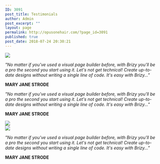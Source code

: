 ```yaml
---
ID: 3091
post_title: Testimonials
author: Admin
post_excerpt: ""
layout: page
permalink: http://opusonehair.com/?page_id=3091
published: true
post_date: 2018-07-24 20:30:21
---
```

<div class="brz-root__container brz-reset-all"><section id="ozzsvyrlxa" class="brz-section css-lfbrd7"><div class="brz-section__items"><div class="brz-section__content"><div class="brz-bg css-1htkui3"><div class="brz-bg-media"><div class="brz-bg-color"></div></div><div class="brz-bg-content"><div class="brz-container__wrap css-ho9erg"><div class="brz-container css-xca6o7"><div class="brz-row__container"><div class="brz-bg brz-d-xs-flex brz-flex-xs-wrap css-i3a6sh"><div class="brz-bg-media"><div class="brz-bg-color"></div></div><div class="brz-bg-content"><div class="brz-row css-10jdpoz"><div class="brz-columns css-1hba4o8"><div class="brz-bg brz-d-xs-flex css-lqtvr5"><div class="brz-bg-media"><div class="brz-bg-color"></div></div><div class="brz-bg-content"><div class="brz-wrapper css-6fvry1"><div class="brz-bg brz-d-xs-flex brz-flex-xs-wrap css-1szh5xq"><div class="brz-bg-media"><div class="brz-bg-color"></div></div><div class="brz-bg-content"><div class="brz-d-xs-flex css-1ob677i"><div class="brz-image css-8o0qs4"><picture><source srcset="http://opusonehair.com/wp-content/uploads/brizy/3091/assets/images/iW=169&iH=169&oX=0&oY=0&cW=169&cH=169/7fe52c571bf77cb97fa9b445045f18a5.jpeg 1x, http://opusonehair.com/wp-content/uploads/brizy/3091/assets/images/iW=338&iH=338&oX=0&oY=0&cW=338&cH=338/7fe52c571bf77cb97fa9b445045f18a5.jpeg 2x" media="(min-width: 992px)"><img class="brz-img" src="http://opusonehair.com/wp-content/uploads/brizy/3091/assets/images/iW=400&iH=400&oX=0&oY=0&cW=400&cH=400/7fe52c571bf77cb97fa9b445045f18a5.jpeg" srcset="http://opusonehair.com/wp-content/uploads/brizy/3091/assets/images/iW=400&iH=400&oX=0&oY=0&cW=400&cH=400/7fe52c571bf77cb97fa9b445045f18a5.jpeg 1x, http://opusonehair.com/wp-content/uploads/brizy/3091/assets/images/iW=800&iH=800&oX=0&oY=0&cW=800&cH=800/7fe52c571bf77cb97fa9b445045f18a5.jpeg 2x"></picture></div></div></div></div></div></div></div></div><div class="brz-columns css-s4r6r8"><div class="brz-bg brz-d-xs-flex css-19z62h8"><div class="brz-bg-media"><div class="brz-bg-color"></div></div><div class="brz-bg-content"><div class="brz-wrapper css-6fvry1"><div class="brz-bg brz-d-xs-flex brz-flex-xs-wrap css-1szh5xq"><div class="brz-bg-media"><div class="brz-bg-color"></div></div><div class="brz-bg-content"><div class="brz-d-xs-flex css-1ob677i"><div class="brz-rich-text"><p class="brz-tp-subtitle brz-text-xs-center"><em class="brz-cp-color7" style="background-color: transparent;">"No matter if you&apos;ve used a visual page builder before, with Brizy you&apos;ll be a pro the second you start using it. Let&apos;s not get technical! Create up-to-date designs without writing a single line of code.&#xA0;It&apos;s easy with Brizy..."</em></p></div></div></div></div></div><div class="brz-wrapper css-6fvry1"><div class="brz-bg brz-d-xs-flex brz-flex-xs-wrap css-1szh5xq"><div class="brz-bg-media"><div class="brz-bg-color"></div></div><div class="brz-bg-content"><div class="brz-d-xs-flex css-1ob677i"><div class="brz-rich-text"><p class="brz-tp-abovetitle brz-text-xs-center"><strong class="brz-cp-color3">MARY JANE STRODE</strong></p></div></div></div></div></div></div></div></div></div></div></div></div></div></div></div></div></div></div></section><section id="hgiancsgwf" class="brz-section css-lfbrd7"><div class="brz-section__items"><div class="brz-section__content"><div class="brz-bg css-1htkui3"><div class="brz-bg-media"><div class="brz-bg-color"></div></div><div class="brz-bg-content"><div class="brz-container__wrap css-ho9erg"><div class="brz-container css-xca6o7"><div class="brz-row__container"><div class="brz-bg brz-d-xs-flex brz-flex-xs-wrap css-i3a6sh"><div class="brz-bg-media"><div class="brz-bg-color"></div></div><div class="brz-bg-content"><div class="brz-row css-10jdpoz"><div class="brz-columns css-s4r6r8"><div class="brz-bg brz-d-xs-flex css-19z62h8"><div class="brz-bg-media"><div class="brz-bg-color"></div></div><div class="brz-bg-content"><div class="brz-wrapper css-6fvry1"><div class="brz-bg brz-d-xs-flex brz-flex-xs-wrap css-1szh5xq"><div class="brz-bg-media"><div class="brz-bg-color"></div></div><div class="brz-bg-content"><div class="brz-d-xs-flex css-1ob677i"><div class="brz-rich-text"><p class="brz-tp-subtitle brz-text-xs-center"><em class="brz-cp-color7" style="background-color: transparent;">"No matter if you&apos;ve used a visual page builder before, with Brizy you&apos;ll be a pro the second you start using it. Let&apos;s not get technical! Create up-to-date designs without writing a single line of code.&#xA0;It&apos;s easy with Brizy..."</em></p></div></div></div></div></div><div class="brz-wrapper css-6fvry1"><div class="brz-bg brz-d-xs-flex brz-flex-xs-wrap css-1szh5xq"><div class="brz-bg-media"><div class="brz-bg-color"></div></div><div class="brz-bg-content"><div class="brz-d-xs-flex css-1ob677i"><div class="brz-rich-text"><p class="brz-tp-abovetitle brz-text-xs-center"><strong class="brz-cp-color3">MARY JANE STRODE</strong></p></div></div></div></div></div></div></div></div><div class="brz-columns css-1hba4o8"><div class="brz-bg brz-d-xs-flex css-lqtvr5"><div class="brz-bg-media"><div class="brz-bg-color"></div></div><div class="brz-bg-content"><div class="brz-wrapper css-6fvry1"><div class="brz-bg brz-d-xs-flex brz-flex-xs-wrap css-1szh5xq"><div class="brz-bg-media"><div class="brz-bg-color"></div></div><div class="brz-bg-content"><div class="brz-d-xs-flex css-1ob677i"><div class="brz-image css-8o0qs4"><picture><source srcset="http://opusonehair.com/wp-content/uploads/brizy/3091/assets/images/iW=169&iH=169&oX=0&oY=0&cW=169&cH=169/7fe52c571bf77cb97fa9b445045f18a5.jpeg 1x, http://opusonehair.com/wp-content/uploads/brizy/3091/assets/images/iW=338&iH=338&oX=0&oY=0&cW=338&cH=338/7fe52c571bf77cb97fa9b445045f18a5.jpeg 2x" media="(min-width: 992px)"><img class="brz-img" src="http://opusonehair.com/wp-content/uploads/brizy/3091/assets/images/iW=400&iH=400&oX=0&oY=0&cW=400&cH=400/7fe52c571bf77cb97fa9b445045f18a5.jpeg" srcset="http://opusonehair.com/wp-content/uploads/brizy/3091/assets/images/iW=400&iH=400&oX=0&oY=0&cW=400&cH=400/7fe52c571bf77cb97fa9b445045f18a5.jpeg 1x, http://opusonehair.com/wp-content/uploads/brizy/3091/assets/images/iW=800&iH=800&oX=0&oY=0&cW=800&cH=800/7fe52c571bf77cb97fa9b445045f18a5.jpeg 2x"></picture></div></div></div></div></div></div></div></div></div></div></div></div></div></div></div></div></div></div></section><section id="bukqshpleo" class="brz-section css-lfbrd7"><div class="brz-section__items"><div class="brz-section__content"><div class="brz-bg css-1htkui3"><div class="brz-bg-media"><div class="brz-bg-color"></div></div><div class="brz-bg-content"><div class="brz-container__wrap css-ho9erg"><div class="brz-container css-xca6o7"><div class="brz-row__container"><div class="brz-bg brz-d-xs-flex brz-flex-xs-wrap css-i3a6sh"><div class="brz-bg-media"><div class="brz-bg-color"></div></div><div class="brz-bg-content"><div class="brz-row css-10jdpoz"><div class="brz-columns css-1hba4o8"><div class="brz-bg brz-d-xs-flex css-lqtvr5"><div class="brz-bg-media"><div class="brz-bg-color"></div></div><div class="brz-bg-content"><div class="brz-wrapper css-6fvry1"><div class="brz-bg brz-d-xs-flex brz-flex-xs-wrap css-1szh5xq"><div class="brz-bg-media"><div class="brz-bg-color"></div></div><div class="brz-bg-content"><div class="brz-d-xs-flex css-1ob677i"><div class="brz-image css-8o0qs4"><picture><source srcset="http://opusonehair.com/wp-content/uploads/brizy/3091/assets/images/iW=169&iH=169&oX=0&oY=0&cW=169&cH=169/7fe52c571bf77cb97fa9b445045f18a5.jpeg 1x, http://opusonehair.com/wp-content/uploads/brizy/3091/assets/images/iW=338&iH=338&oX=0&oY=0&cW=338&cH=338/7fe52c571bf77cb97fa9b445045f18a5.jpeg 2x" media="(min-width: 992px)"><img class="brz-img" src="http://opusonehair.com/wp-content/uploads/brizy/3091/assets/images/iW=400&iH=400&oX=0&oY=0&cW=400&cH=400/7fe52c571bf77cb97fa9b445045f18a5.jpeg" srcset="http://opusonehair.com/wp-content/uploads/brizy/3091/assets/images/iW=400&iH=400&oX=0&oY=0&cW=400&cH=400/7fe52c571bf77cb97fa9b445045f18a5.jpeg 1x, http://opusonehair.com/wp-content/uploads/brizy/3091/assets/images/iW=800&iH=800&oX=0&oY=0&cW=800&cH=800/7fe52c571bf77cb97fa9b445045f18a5.jpeg 2x"></picture></div></div></div></div></div></div></div></div><div class="brz-columns css-s4r6r8"><div class="brz-bg brz-d-xs-flex css-19z62h8"><div class="brz-bg-media"><div class="brz-bg-color"></div></div><div class="brz-bg-content"><div class="brz-wrapper css-6fvry1"><div class="brz-bg brz-d-xs-flex brz-flex-xs-wrap css-1szh5xq"><div class="brz-bg-media"><div class="brz-bg-color"></div></div><div class="brz-bg-content"><div class="brz-d-xs-flex css-1ob677i"><div class="brz-rich-text"><p class="brz-tp-subtitle brz-text-xs-center"><em class="brz-cp-color7" style="background-color: transparent;">"No matter if you&apos;ve used a visual page builder before, with Brizy you&apos;ll be a pro the second you start using it. Let&apos;s not get technical! Create up-to-date designs without writing a single line of code.&#xA0;It&apos;s easy with Brizy..."</em></p></div></div></div></div></div><div class="brz-wrapper css-6fvry1"><div class="brz-bg brz-d-xs-flex brz-flex-xs-wrap css-1szh5xq"><div class="brz-bg-media"><div class="brz-bg-color"></div></div><div class="brz-bg-content"><div class="brz-d-xs-flex css-1ob677i"><div class="brz-rich-text"><p class="brz-tp-abovetitle brz-text-xs-center"><strong class="brz-cp-color3">MARY JANE STRODE</strong></p></div></div></div></div></div></div></div></div></div></div></div></div></div></div></div></div></div></div></section></div>
